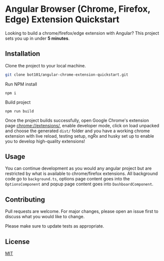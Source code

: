 # Angular Browser (Chrome, Firefox, Edge) Extension Quickstart

Looking to build a chrome/firefox/edge extension with Angular? This project sets you up in under **5 minutes**.

## Installation

Clone the project to your local machine.

```bash
git clone bot101/angular-chrome-extension-quickstart.git
```

Run NPM install

```
npm i
```

Build project

```
npm run build
```

Once the project builds successfully, open Google Chrome's extension page
[chrome://extensions/](chrome://extensions/), enable developer mode, click on load unpacked and choose the generated `dist/` folder and you have a working chrome extension with live reload, testing setup, ngRx and husky set up to enable you to develop high-quality extensions!

## Usage

You can continue development as you would any angular project but are restricted by what is available to chrome/firefox extensions. All background code go to `background.ts`, options page content goes into the `OptionsComponent` and popup page content goes into `DashboardComponent`.

## Contributing

Pull requests are welcome. For major changes, please open an issue first to discuss what you would like to change.

Please make sure to update tests as appropriate.

## License

[MIT](https://choosealicense.com/licenses/mit/)
